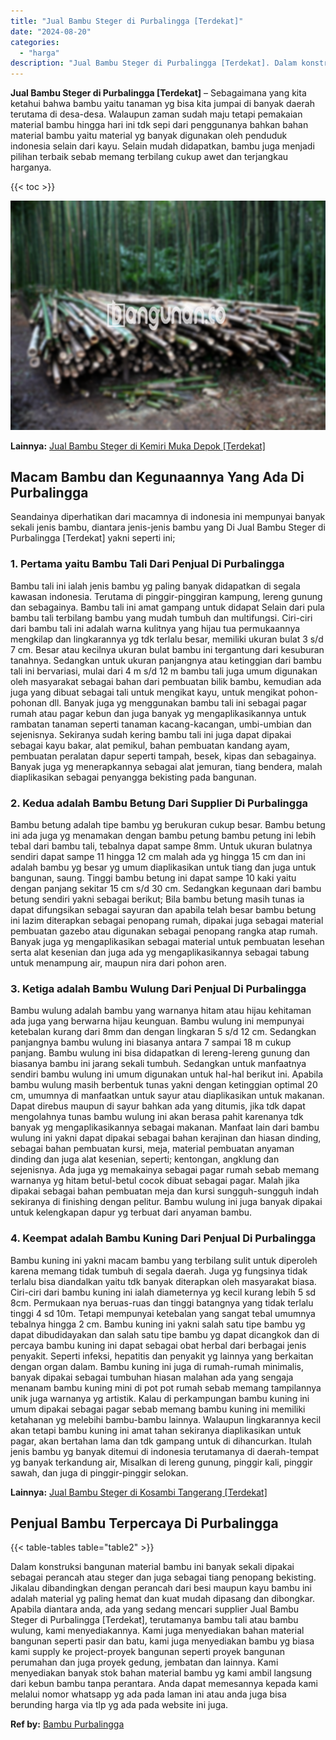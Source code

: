 ```yaml
---
title: "Jual Bambu Steger di Purbalingga [Terdekat]"
date: "2024-08-20"
categories: 
  - "harga"
description: "Jual Bambu Steger di Purbalingga [Terdekat]. Dalam konstruksi bangunan material bambu ini banyak sekali dipakai sebagai perancah atau steger dan juga sebagai..."
---
```


**Jual Bambu Steger di Purbalingga \[Terdekat\]** – Sebagaimana yang kita ketahui bahwa bambu yaitu tanaman yg bisa kita jumpai di banyak daerah terutama di desa-desa. Walaupun zaman sudah maju tetapi pemakaian material bambu hingga hari ini tdk sepi dari penggunanya bahkan bahan material bambu yaitu material yg banyak digunakan oleh penduduk indonesia selain dari kayu. Selain mudah didapatkan, bambu juga menjadi pilihan terbaik sebab memang terbilang cukup awet dan terjangkau harganya.

{{< toc >}}

![Jual Bambu Steger di Purbalingga [Terdekat]](/images/jual-bambu-tali-30.png)

**Lainnya:** [Jual Bambu Steger di Kemiri Muka Depok \[Terdekat\]](https://bambu.bangunan.co/jual-bambu-steger-di-kemiri-muka-depok-terdekat/)

## Macam Bambu dan Kegunaannya Yang Ada Di Purbalingga

Seandainya diperhatikan dari macamnya di indonesia ini mempunyai banyak sekali jenis bambu, diantara jenis-jenis bambu yang Di Jual Bambu Steger di Purbalingga \[Terdekat\] yakni seperti ini;

### 1\. Pertama yaitu Bambu Tali Dari Penjual Di Purbalingga

Bambu tali ini ialah jenis bambu yg paling banyak didapatkan di segala kawasan indonesia. Terutama di pinggir-pinggiran kampung, lereng gunung dan sebagainya. Bambu tali ini amat gampang untuk didapat Selain dari pula bambu tali terbilang bambu yang mudah tumbuh dan multifungsi. Ciri-ciri dari bambu tali ini adalah warna kulitnya yang hijau tua permukaannya mengkilap dan lingkarannya yg tdk terlalu besar, memiliki ukuran bulat 3 s/d 7 cm. Besar atau kecilnya ukuran bulat bambu ini tergantung dari kesuburan tanahnya. Sedangkan untuk ukuran panjangnya atau ketinggian dari bambu tali ini bervariasi, mulai dari 4 m s/d 12 m bambu tali juga umum digunakan oleh masyarakat sebagai bahan dari pembuatan bilik bambu, kemudian ada juga yang dibuat sebagai tali untuk mengikat kayu, untuk mengikat pohon-pohonan dll. Banyak juga yg menggunakan bambu tali ini sebagai pagar rumah atau pagar kebun dan juga banyak yg mengaplikasikannya untuk rambatan tanaman seperti tanaman kacang-kacangan, umbi-umbian dan sejenisnya. Sekiranya sudah kering bambu tali ini juga dapat dipakai sebagai kayu bakar, alat pemikul, bahan pembuatan kandang ayam, pembuatan peralatan dapur seperti tampah, besek, kipas dan sebagainya. Banyak juga yg menerapkannya sebagai alat jemuran, tiang bendera, malah diaplikasikan sebagai penyangga bekisting pada bangunan.

### 2\. Kedua adalah Bambu Betung Dari Supplier Di Purbalingga

Bambu betung adalah tipe bambu yg berukuran cukup besar. Bambu betung ini ada juga yg menamakan dengan bambu petung bambu petung ini lebih tebal dari bambu tali, tebalnya dapat sampe 8mm. Untuk ukuran bulatnya sendiri dapat sampe 11 hingga 12 cm malah ada yg hingga 15 cm dan ini adalah bambu yg besar yg umum diaplikasikan untuk tiang dan juga untuk bangunan, saung. Tinggi bambu betung ini dapat sampe 10 kaki yaitu dengan panjang sekitar 15 cm s/d 30 cm. Sedangkan kegunaan dari bambu betung sendiri yakni sebagai berikut; Bila bambu betung masih tunas ia dapat difungsikan sebagai sayuran dan apabila telah besar bambu betung ini lazim diterapkan sebagai penopang rumah, dipakai juga sebagai material pembuatan gazebo atau digunakan sebagai penopang rangka atap rumah. Banyak juga yg mengaplikasikan sebagai material untuk pembuatan lesehan serta alat kesenian dan juga ada yg mengaplikasikannya sebagai tabung untuk menampung air, maupun nira dari pohon aren.

### 3\. Ketiga adalah Bambu Wulung Dari Penjual Di Purbalingga

Bambu wulung adalah bambu yang warnanya hitam atau hijau kehitaman ada juga yang berwarna hijau keunguan. Bambu wulung ini mempunyai ketebalan kurang dari 8mm dan dengan lingkaran 5 s/d 12 cm. Sedangkan panjangnya bambu wulung ini biasanya antara 7 sampai 18 m cukup panjang. Bambu wulung ini bisa didapatkan di lereng-lereng gunung dan biasanya bambu ini jarang sekali tumbuh. Sedangkan untuk manfaatnya sendiri bambu wulung ini umum digunakan untuk hal-hal berikut ini. Apabila bambu wulung masih berbentuk tunas yakni dengan ketinggian optimal 20 cm, umumnya di manfaatkan untuk sayur atau diaplikasikan untuk makanan. Dapat direbus maupun di sayur bahkan ada yang ditumis, jika tdk dapat mengolahnya tunas bambu wulung ini akan berasa pahit karenanya tdk banyak yg mengaplikasikannya sebagai makanan. Manfaat lain dari bambu wulung ini yakni dapat dipakai sebagai bahan kerajinan dan hiasan dinding, sebagai bahan pembuatan kursi, meja, material pembuatan anyaman dinding dan juga alat kesenian, seperti; kentongan, angklung dan sejenisnya. Ada juga yg memakainya sebagai pagar rumah sebab memang warnanya yg hitam betul-betul cocok dibuat sebagai pagar. Malah jika dipakai sebagai bahan pembuatan meja dan kursi sungguh-sungguh indah sekiranya di finishing dengan pelitur. Bambu wulung ini juga banyak dipakai untuk kelengkapan dapur yg terbuat dari anyaman bambu.

### 4\. Keempat adalah Bambu Kuning Dari Penjual Di Purbalingga

Bambu kuning ini yakni macam bambu yang terbilang sulit untuk diperoleh karena memang tidak tumbuh di segala daerah. Juga yg fungsinya tidak terlalu bisa diandalkan yaitu tdk banyak diterapkan oleh masyarakat biasa. Ciri-ciri dari bambu kuning ini ialah diameternya yg kecil kurang lebih 5 sd 8cm. Permukaan nya beruas-ruas dan tinggi batangnya yang tidak terlalu tinggi 4 sd 10m. Tetapi mempunyai ketebalan yang sangat tebal umumnya tebalnya hingga 2 cm. Bambu kuning ini yakni salah satu tipe bambu yg dapat dibudidayakan dan salah satu tipe bambu yg dapat dicangkok dan di percaya bambu kuning ini dapat sebagai obat herbal dari berbagai jenis penyakit. Seperti infeksi, hepatitis dan penyakit yg lainnya yang berkaitan dengan organ dalam. Bambu kuning ini juga di rumah-rumah minimalis, banyak dipakai sebagai tumbuhan hiasan malahan ada yang sengaja menanam bambu kuning mini di pot pot rumah sebab memang tampilannya unik juga warnanya yg artistik. Kalau di perkampungan bambu kuning ini umum dipakai sebagai pagar sebab memang bambu kuning ini memiliki ketahanan yg melebihi bambu-bambu lainnya. Walaupun lingkarannya kecil akan tetapi bambu kuning ini amat tahan sekiranya diaplikasikan untuk pagar, akan bertahan lama dan tdk gampang untuk di dihancurkan. Itulah jenis bambu yg banyak ditemui di indonesia terutamanya di daerah-tempat yg banyak terkandung air, Misalkan di lereng gunung, pinggir kali, pinggir sawah, dan juga di pinggir-pinggir selokan.

**Lainnya:** [Jual Bambu Steger di Kosambi Tangerang \[Terdekat\]](https://bambu.bangunan.co/jual-bambu-steger-di-kosambi-tangerang-terdekat/)

## Penjual Bambu Terpercaya Di Purbalingga

{{< table-tables table="table2" >}}

Dalam konstruksi bangunan material bambu ini banyak sekali dipakai sebagai perancah atau steger dan juga sebagai tiang penopang bekisting. Jikalau dibandingkan dengan perancah dari besi maupun kayu bambu ini adalah material yg paling hemat dan kuat mudah dipasang dan dibongkar. Apabila diantara anda, ada yang sedang mencari supplier Jual Bambu Steger di Purbalingga \[Terdekat\], terutamanya bambu tali atau bambu wulung, kami menyediakannya. Kami juga menyediakan bahan material bangunan seperti pasir dan batu, kami juga menyediakan bambu yg biasa kami supply ke project-proyek bangunan seperti proyek bangunan perumahan dan juga proyek gedung, jembatan dan lainnya. Kami menyediakan banyak stok bahan material bambu yg kami ambil langsung dari kebun bambu tanpa perantara. Anda dapat memesannya kepada kami melalui nomor whatsapp yg ada pada laman ini atau anda juga bisa berunding harga via tlp yg ada pada website ini juga.

**Ref by:** [Bambu Purbalingga](https://id.wikipedia.org/wiki/Bambu)
